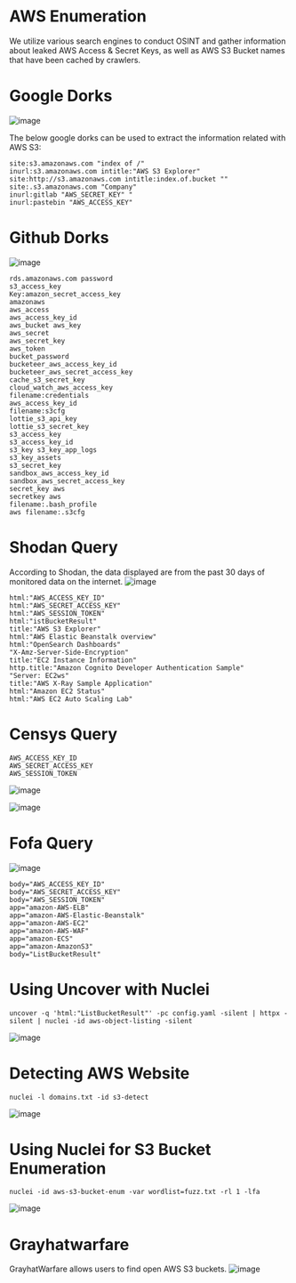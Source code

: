 # AWS Enumeration
We utilize various search engines to conduct OSINT and gather information about leaked AWS Access & Secret Keys, as well as AWS S3 Bucket names that have been cached by crawlers.
# Google Dorks
![image](https://github.com/user-attachments/assets/23a943cf-3451-49b8-a6d0-8d9ed72c5b05)

The below google dorks can be used to extract the information related with AWS S3:
```
site:s3.amazonaws.com "index of /"
inurl:s3.amazonaws.com intitle:"AWS S3 Explorer"
site:http://s3.amazonaws.com intitle:index.of.bucket ""
site:.s3.amazonaws.com "Company"
inurl:gitlab "AWS_SECRET_KEY" "
inurl:pastebin "AWS_ACCESS_KEY"
```
# Github Dorks
![image](https://github.com/user-attachments/assets/9ad909e9-2c52-48ff-a5f7-8917e2e9521c)
```
rds.amazonaws.com password
s3_access_key
Key:amazon_secret_access_key
amazonaws
aws_access
aws_access_key_id
aws_bucket aws_key
aws_secret
aws_secret_key
aws_token
bucket_password
bucketeer_aws_access_key_id
bucketeer_aws_secret_access_key
cache_s3_secret_key
cloud_watch_aws_access_key
filename:credentials
aws_access_key_id
filename:s3cfg
lottie_s3_api_key
lottie_s3_secret_key
s3_access_key
s3_access_key_id
s3_key s3_key_app_logs
s3_key_assets
s3_secret_key
sandbox_aws_access_key_id
sandbox_aws_secret_access_key
secret_key aws
secretkey aws
filename:.bash_profile
aws filename:.s3cfg
```
# Shodan Query
According to Shodan, the data displayed are from the past 30 days of monitored data on the internet.
![image](https://github.com/user-attachments/assets/2da48880-8619-4c88-93d7-7cf088400988)
```
html:"AWS_ACCESS_KEY_ID"
html:"AWS_SECRET_ACCESS_KEY"
html:"AWS_SESSION_TOKEN"
html:"istBucketResult"
title:"AWS S3 Explorer"
html:"AWS Elastic Beanstalk overview"
html:"OpenSearch Dashboards"
"X-Amz-Server-Side-Encryption"
title:"EC2 Instance Information"
http.title:"Amazon Cognito Developer Authentication Sample"
"Server: EC2ws"
title:"AWS X-Ray Sample Application"
html:"Amazon EC2 Status"
html:"AWS EC2 Auto Scaling Lab"
```
# Censys Query
```
AWS_ACCESS_KEY_ID
AWS_SECRET_ACCESS_KEY
AWS_SESSION_TOKEN
```
![image](https://github.com/user-attachments/assets/b597f5fb-703b-44e7-af72-7509a26806f2)

![image](https://github.com/user-attachments/assets/7a44bd00-6a3f-4b8f-acad-76f3054bccba)

# Fofa Query
![image](https://github.com/user-attachments/assets/726c3616-3b20-4200-9fe7-ddb38890edd6)
```
body="AWS_ACCESS_KEY_ID"
body="AWS_SECRET_ACCESS_KEY"
body="AWS_SESSION_TOKEN"
app="amazon-AWS-ELB"
app="amazon-AWS-Elastic-Beanstalk"
app="amazon-AWS-EC2"
app="amazon-AWS-WAF"
app="amazon-ECS"
app="amazon-AmazonS3"
body="ListBucketResult"
```
# Using Uncover with Nuclei
```
uncover -q 'html:"ListBucketResult"' -pc config.yaml -silent | httpx -silent | nuclei -id aws-object-listing -silent
```
![image](https://github.com/user-attachments/assets/1c42d75d-aea8-449d-b6fb-86993edd884b)
# Detecting AWS Website
```
nuclei -l domains.txt -id s3-detect
```
![image](https://github.com/user-attachments/assets/4a22b2ad-9629-4581-8b5e-593433a3439a)

# Using Nuclei for S3 Bucket Enumeration
```
nuclei -id aws-s3-bucket-enum -var wordlist=fuzz.txt -rl 1 -lfa
```
![image](https://github.com/user-attachments/assets/3b7b4a5a-1d3c-484e-9b6c-85aa214fbd93)


# Grayhatwarfare
GrayhatWarfare allows users to find open AWS S3 buckets.
![image](https://github.com/user-attachments/assets/a2f65204-07ac-46c5-8bda-78bf845abb66)



